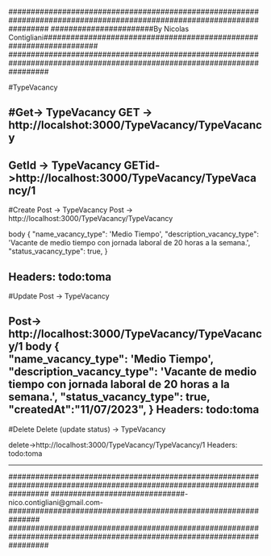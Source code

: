 
#########################################################################################################################
#######################By Nicolas Contigliani####################################################################
######################################################################################################################### 


#TypeVacancy

#Get-> TypeVacancy
GET -> http://localshot:3000/TypeVacancy/TypeVacancy
------------------------------

GetId -> TypeVacancy
GETid->http://localhost:3000/TypeVacancy/TypeVacancy/1
------------------------------

#Create Post -> TypeVacancy
Post -> http://localhost:3000/TypeVacancy/TypeVacancy

body 
{
        "name_vacancy_type": 'Medio Tiempo',
        "description_vacancy_type": 'Vacante de medio tiempo con jornada laboral de 20 horas a la semana.',
        "status_vacancy_type": true,
}

Headers:    todo:toma
----------------------------------------
#Update Post -> TypeVacancy

Post-> http://localhost:3000/TypeVacancy/TypeVacancy/1
body 
{  
   "name_vacancy_type": 'Medio Tiempo',
   "description_vacancy_type": 'Vacante de medio tiempo con jornada laboral de 20 horas a la semana.',
   "status_vacancy_type": true,
   "createdAt":"11/07/2023",
}
Headers:    todo:toma
--------------------------------------------------

#Delete Delete (update status) -> TypeVacancy

delete->http://localhost:3000/TypeVacancy/TypeVacancy/1 
Headers:    todo:toma

---------------------------------------------------


#########################################################################################################################
##############################-nico.contigliani@gmail.com-############################################################### 
#########################################################################################################################
